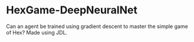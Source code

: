 # HexGame-DeepNeuralNet
Can an agent be trained using gradient descent to master the simple game of Hex? Made using JDL.
